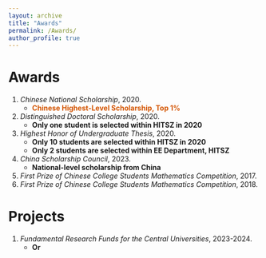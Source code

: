```yaml
---
layout: archive
title: "Awards"
permalink: /Awards/
author_profile: true
---
```


Awards
======
1. *Chinese National Scholarship*, 2020.
   - <span style="color: #D35400;">**Chinese Highest-Level Scholarship, Top 1%**</span>
2. *Distinguished Doctoral Scholarship*, 2020.
   - **Only one student is selected within HITSZ in 2020**
3. *Highest Honor of Undergraduate Thesis*, 2020.
   - **Only 10 students are selected within HITSZ in 2020**
   - **Only 2 students are selected within EE Department, HITSZ**
4. *China Scholarship Council*, 2023.
   - **National-level scholarship from China**
6. *First Prize of Chinese College Students Mathematics Competition*, 2017.
7. *First Prize of Chinese College Students Mathematics Competition*, 2018.

Projects
===
1. *Fundamental Research Funds for the Central Universities*, 2023-2024.
   - **Or**

  



